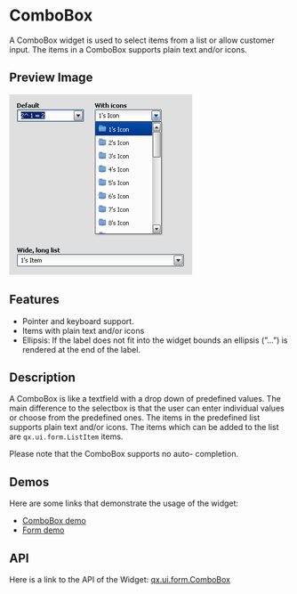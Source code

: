 # ComboBox

A ComboBox widget is used to select items from a list or allow
customer input. The items in a ComboBox supports plain text and/or
icons.

## Preview Image

![ComboBox](combobox.png)

## Features

-   Pointer and keyboard support.
-   Items with plain text and/or icons
-   Ellipsis: If the label does not fit into the widget bounds an ellipsis
    (”...”) is rendered at the end of the label.

## Description

A ComboBox is like a textfield with a drop down of predefined values.
The main difference to the selectbox is that the user can enter
individual values or choose from the predefined ones. The items in the
predefined list supports plain text and/or icons. The items which can
be added to the list are `qx.ui.form.ListItem` items.

Please note that the ComboBox supports no auto- completion.

## Demos

Here are some links that demonstrate the usage of the widget:

-   [ComboBox demo](apps://demobrowser/#widget~ComboBox.html)
-   [Form demo](apps://demobrowser/#showcase~Form.html)

## API

Here is a link to the API of the Widget: [qx.ui.form.ComboBox](apps://apiviewer/#qx.ui.form.ComboBox)
